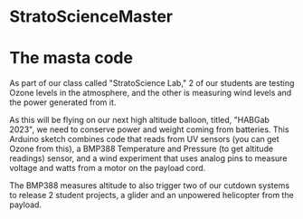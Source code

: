 # StratoScienceMaster
# The masta code


As part of our class called "StratoScience Lab," 2 of our students are testing Ozone levels in the atmosphere, and the other is measuring wind levels and the power generated from it.

As this will be flying on our next high altitude balloon, titled, "HABGab 2023", we need to conserve power and weight coming from batteries.
This Arduino sketch combines code that reads from UV sensors (you can get Ozone from this), a BMP388 Temperature and Pressure (to get altitude readings) sensor, and a wind experiment that uses analog pins to measure voltage and watts from a motor on the payload cord.

The BMP388 measures altitude to also trigger two of our cutdown systems to release 2 student projects, a glider and an unpowered helicopter from the payload.
